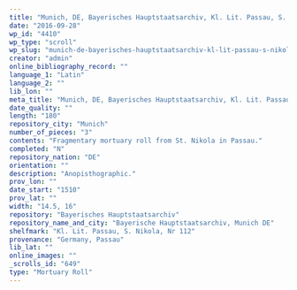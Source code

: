 ```yaml
---
title: "Munich, DE, Bayerisches Hauptstaatsarchiv, Kl. Lit. Passau, S. Nikola, Nr 112"
date: "2016-09-28"
wp_id: "4410"
wp_type: "scroll"
wp_slug: "munich-de-bayerisches-hauptstaatsarchiv-kl-lit-passau-s-nikola-nr-112"
creator: "admin"
online_bibliography_record: ""
language_1: "Latin"
language_2: ""
lib_lon: ""
meta_title: "Munich, DE, Bayerisches Hauptstaatsarchiv, Kl. Lit. Passau, S. Nikola, Nr 112"
date_quality: ""
length: "180"
repository_city: "Munich"
number_of_pieces: "3"
contents: "Fragmentary mortuary roll from St. Nikola in Passau."
completed: "N"
repository_nation: "DE"
orientation: ""
description: "Anopisthographic."
prov_lon: ""
date_start: "1510"
prov_lat: ""
width: "14.5, 16"
repository: "Bayerisches Hauptstaatsarchiv"
repository_name_and_city: "Bayerische Hauptstaatsarchiv, Munich DE"
shelfmark: "Kl. Lit. Passau, S. Nikola, Nr 112"
provenance: "Germany, Passau"
lib_lat: ""
online_images: ""
_scrolls_id: "649"
type: "Mortuary Roll"
---
```



